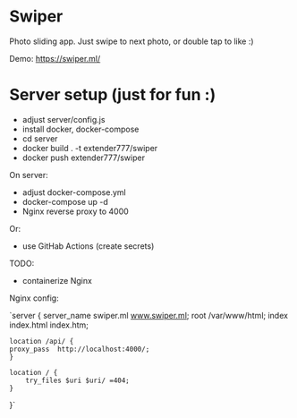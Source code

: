 # Swiper

Photo sliding app.
Just swipe to next photo, or double tap to like :)

Demo:
https://swiper.ml/

# Server setup (just for fun :)

-   adjust server/config.js
-   install docker, docker-compose
-   cd server
-   docker build . -t extender777/swiper
-   docker push extender777/swiper

On server:

-   adjust docker-compose.yml
-   docker-compose up -d
-   Nginx reverse proxy to 4000

Or:

-   use GitHab Actions (create secrets)

TODO:

-   containerize Nginx

Nginx config:

`server {
server_name swiper.ml www.swiper.ml;
root /var/www/html;
index index.html index.htm;

    location /api/ {
    proxy_pass	http://localhost:4000/;
    }

    location / {
        try_files $uri $uri/ =404;
    }

}`
